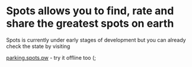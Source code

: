 # Spots allows you to find, rate and share the greatest spots on earth

Spots is currently under early stages of development but you can already check the state by visiting

[parking.spots.pw](https://parking.spots.pw) - try it offline too (;
